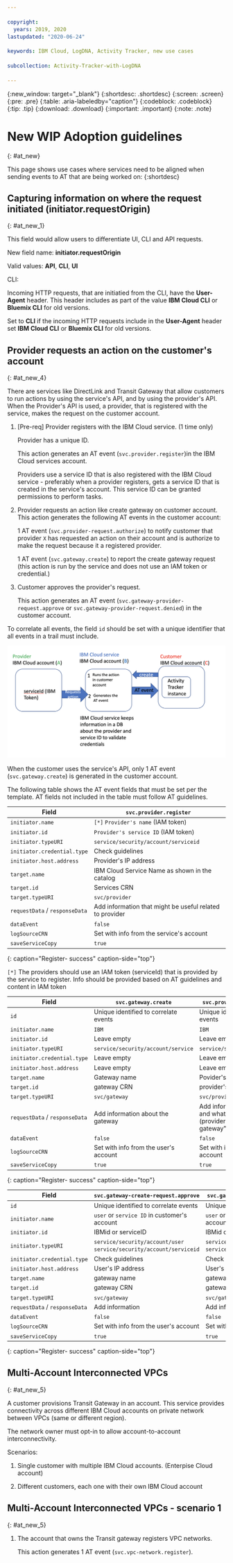 ```yaml
---

copyright:
  years: 2019, 2020
lastupdated: "2020-06-24"

keywords: IBM Cloud, LogDNA, Activity Tracker, new use cases

subcollection: Activity-Tracker-with-LogDNA

---
```


{:new_window: target="_blank"}
{:shortdesc: .shortdesc}
{:screen: .screen}
{:pre: .pre}
{:table: .aria-labeledby="caption"}
{:codeblock: .codeblock}
{:tip: .tip}
{:download: .download}
{:important: .important}
{:note: .note}


# New WIP Adoption guidelines
{: #at_new}

This page shows use cases where services need to be aligned when sending events to AT that are being worked on:
{:shortdesc}


## Capturing information on where the request initiated (initiator.requestOrigin)
{: #at_new_1}

This field would allow users to differentiate UI, CLI and API requests.

New field name: **initiator.requestOrigin**

Valid values: **API**, **CLI**, **UI**


CLI:

Incoming HTTP requests, that are initiatied from the CLI, have the **User-Agent** header. 
This header includes as part of the value **IBM Cloud CLI** or **Bluemix CLI** for old versions. 

Set to **CLI** if the incoming HTTP requests include in the **User-Agent** header set  **IBM Cloud CLI** or **Bluemix CLI** for old versions.





## Provider requests an action on the customer's account
{: #at_new_4}

There are services like DirectLink and Transit Gateway that allow customers to run actions by using the service's API, and by using the provider's API. When the Provider's API is used, a provider, that is registered with the service, makes the request on the customer account. 

1. [Pre-req] Provider registers with the IBM Cloud service. (1 time only)

    Provider has a unique ID.

    This action generates an AT event (`svc.provider.register`)in the IBM Cloud services account.
    
    Providers use a service ID that is also registered with the IBM Cloud service - preferably when a provider registers, gets a service ID that is created in the service's account. This service ID can be granted permissions to perform tasks. 

2. Provider requests an action like create gateway on customer account. This action generates the following AT events in the customer account: 

    1 AT event (`svc.provider-request.authorize`) to notify customer that provider `X` has requested an action on their account and is authorize to make the request because it a registered provider. 

    1 AT event (`svc.gateway.create`) to report the create gateway request (this action is run by the service and does not use an IAM token or credential.)

3. Customer approves the provider's request.

    This action generates an AT event (`svc.gateway-provider-request.approve` or `svc.gateway-provider-request.denied`) in the customer account.

To correlate all events, the field `id` should be set with a unique identifier that all events in a trail must include.

![Pattern 2](images/pattern2.png "Pattern 2")

When the customer uses the service's API, only 1 AT event (`svc.gateway.create`) is generated in the customer account.


The following table shows the AT event fields that must be set per the template. AT fields not included in the table must follow AT guidelines.

| Field                       | `svc.provider.register`             |
|-----------------------------|-------------------------------------|
| `initiator.name`            | `[*]` `Provider's name` (IAM token) |
| `initiator.id`              | `Provider's service ID` (IAM token) |
| `initiator.typeURI`         | `service/security/account/serviceid` |
| `initiator.credential.type` | Check guidelines                     | 
| `initiator.host.address`    | Provider's IP address |
| `target.name`               | IBM Cloud Service Name as shown in the catalog |
| `target.id`                 | Services CRN |
| `target.typeURI`            | `svc/provider` |
| `requestData` / `responseData`  | Add information that might be useful related to provider |
| `dataEvent`                 | `false` | 
| `logSourceCRN`              | Set with info from the service's account | 
| `saveServiceCopy`           | `true` |
{: caption="Register- success" caption-side="top"}

`[*]` The providers should use an IAM token (serviceId) that is provided by the service to register. Info should be provided based on AT guidelines and content in IAM token

| Field                       | `svc.gateway.create`                           | `svc.provider-request.authorize` |
|-----------------------------|------------------------------------------------|---------------------|
| `id`                        | Unique identified to correlate events          |Unique identified to correlate events          |
| `initiator.name`            | `IBM`                                          | `IBM`     | 
| `initiator.id`              | Leave empty                                    | Leave empty  |
| `initiator.typeURI`         | `service/security/account/service`             | `service/security/account/service` | 
| `initiator.credential.type` |  Leave empty                                   | Leave empty | 
| `initiator.host.address`    |  Leave empty                                   | Leave empty | 
| `target.name`               | Gateway name                                   | Povider's name | 
| `target.id`                 | gateway CRN                                    | provider's ID | 
| `target.typeURI`            | `svc/gateway`                                  | `svc/provider`  |
| `requestData` / `responseData`  |  Add information about the gateway         | Add information about provider and what is requesting (providerRequest: "create gateway") | 
| `dataEvent`                 | `false`                                        | `false` |
| `logSourceCRN`              | Set with info from the user's account          |  Set with info from the user's account |
| `saveServiceCopy`           | `true`                                         | `true` | 
{: caption="Register- success" caption-side="top"}



| Field                       | `svc.gateway-create-request.approve`            | `svc.gateway-create-request.reject` |
|-----------------------------|-------------------------------------------------|-------------------------------------|
| `id`                        | Unique identified to correlate events          |Unique identified to correlate events          |
| `initiator.name`            | `user` or `service ID` in customer's account    | `user` or `service ID` in customer's account | 
| `initiator.id`              | IBMid or serviceID                             | IBMid or serviceID  | 
| `initiator.typeURI`         | `service/security/account/user` </br>`service/security/account/serviceid` | `service/security/account/user` </br>`service/security/account/serviceid` | 
| `initiator.credential.type` | Check guidelines                              | Check guidelines | |
| `initiator.host.address`    | User's IP address | User's IP address |
| `target.name`               | gateway name | gateway name |
| `target.id`                 | gateway CRN | gateway CRN |
| `target.typeURI`            |  `svc/gateway`                                  | `svc/gateway`                                  |
| `requestData` / `responseData`  |  Add information  | Add information |
| `dataEvent`                 | `false` | `false` |
| `logSourceCRN`              | Set with info from the user's account | Set with info from the user's account | 
| `saveServiceCopy`           | `true` | `true` |
{: caption="Register- success" caption-side="top"}


## Multi-Account Interconnected VPCs
{: #at_new_5}

A customer provisions Transit Gateway in an account. This service provides connectivity across different IBM Cloud accounts on private network between VPCs (same or different region).

The network owner must opt-in to allow account-to-account interconnectivity.

Scenarios:

1. Single customer with multiple IBM Cloud accounts. (Enterpise Cloud account)

2. Different customers, each one with their own IBM Cloud account


## Multi-Account Interconnected VPCs - scenario 1
{: #at_new_5}


1. The account that owns the Transit gateway registers VPC networks.

    This action generates 1 AT event (`svc.vpc-network.register`).




